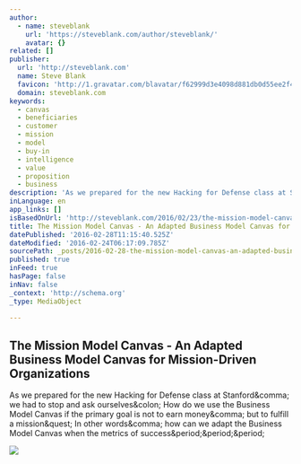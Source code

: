 ```yaml
---
author:
  - name: steveblank
    url: 'https://steveblank.com/author/steveblank/'
    avatar: {}
related: []
publisher:
  url: 'http://steveblank.com'
  name: Steve Blank
  favicon: 'http://1.gravatar.com/blavatar/f62999d3e4098d881db0d55ee2f4fa2d?s=16'
  domain: steveblank.com
keywords:
  - canvas
  - beneficiaries
  - customer
  - mission
  - model
  - buy-in
  - intelligence
  - value
  - proposition
  - business
description: 'As we prepared for the new Hacking for Defense class at Stanford, we had to stop and ask ourselves: How do we use the Business Model Canvas if the primary goal is not to earn money, but to fulfill a mission? In other words, how can we adapt the Business Model Canvas when the metrics of success...'
inLanguage: en
app_links: []
isBasedOnUrl: 'http://steveblank.com/2016/02/23/the-mission-model-canvas-an-adapted-business-model-canvas-for-mission-driven-organizations/'
title: The Mission Model Canvas - An Adapted Business Model Canvas for Mission-Driven Organizations
datePublished: '2016-02-28T11:15:40.525Z'
dateModified: '2016-02-24T06:17:09.785Z'
sourcePath: _posts/2016-02-28-the-mission-model-canvas-an-adapted-business-model-canvas.md
published: true
inFeed: true
hasPage: false
inNav: false
_context: 'http://schema.org'
_type: MediaObject

---
```

<article style=""><h1>The Mission Model Canvas - An Adapted Business Model Canvas for Mission-Driven Organizations</h1><p>As we prepared for the new Hacking for Defense class at Stanford&amp;comma; we had to stop and ask ourselves&amp;colon; How do we use the Business Model Canvas if the primary goal is not to earn money&amp;comma; but to fulfill a mission&amp;quest; In other words&amp;comma; how can we adapt the Business Model Canvas when the metrics of success&amp;period;&amp;period;&amp;period;</p><img src="https://steveblank.files.wordpress.com/2016/02/h4d-screen-top.jpg?w=468&amp;h=191" /></article>